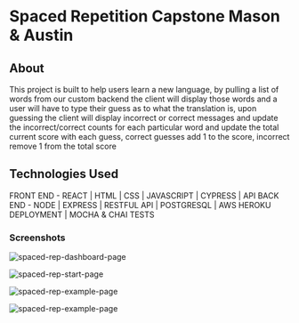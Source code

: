 # Spaced Repetition Capstone Mason & Austin

## About

This project is built to help users learn a new language, by pulling a list of words from our custom backend the client
will display those words and a user will have to type their guess as to what the translation is, upon guessing
the client will display incorrect or correct messages and update the incorrect/correct counts for each particular word 
and update the total current score with each guess, correct guesses add 1 to the score, incorrect remove 1 from the total score

## Technologies Used
FRONT END - REACT | HTML | CSS | JAVASCRIPT | CYPRESS | API
BACK END - NODE | EXPRESS | RESTFUL API | POSTGRESQL | AWS HEROKU DEPLOYMENT | MOCHA & CHAI TESTS

### Screenshots
![spaced-rep-dashboard-page](https://github.com/thinkful-ei-iguana/mason-austin-spaced-client/blob/master/public/screenshots/Screen%20Shot%202020-02-05%20at%202.29.18%20PM.png)

![spaced-rep-start-page](https://github.com/thinkful-ei-iguana/mason-austin-spaced-client/blob/master/public/screenshots/Screen%20Shot%202020-02-05%20at%202.29.59%20PM.png)

![spaced-rep-example-page](https://github.com/thinkful-ei-iguana/mason-austin-spaced-client/blob/master/public/screenshots/Screen%20Shot%202020-02-05%20at%202.30.17%20PM.png)

![spaced-rep-example-page](https://github.com/thinkful-ei-iguana/mason-austin-spaced-client/blob/master/public/screenshots/Screen%20Shot%202020-02-05%20at%202.30.30%20PM.png)
